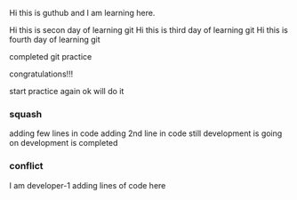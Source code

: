 Hi this is guthub and I am learning here.

Hi this is secon day of learning git
Hi this is third day of learning git
Hi this is fourth day of learning git

completed git practice

congratulations!!!

start practice again
ok will do it

### squash
adding few lines in code
adding 2nd line in code
still development is going on
development is completed

### conflict
I am developer-1 adding lines of code here